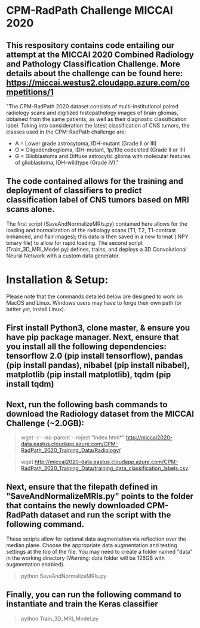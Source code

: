 # CPM-RadPath Challenge MICCAI 2020 
## This respository contains code entailing our attempt at the MICCAI 2020 Combined Radiology and Pathology Classification Challenge. More details about the challenge can be found here: https://miccai.westus2.cloudapp.azure.com/competitions/1

"The CPM-RadPath 2020 dataset consists of multi-institutional paired radiology scans and digitized histopathology
images of brain gliomas, obtained from the same patients, as well as their diagnostic classification label. Taking
into consideration the latest classification of CNS tumors, the classes used in the CPM-RadPath challenge are:
- A = Lower grade astrocytoma, IDH-mutant (Grade II or III)
- O = Oligodendroglioma, IDH-mutant, 1p/19q codeleted (Grade II or III)
- G = Glioblastoma and Diffuse astrocytic glioma with molecular features of glioblastoma, IDH-wildtype (Grade IV)."

## The code contained allows for the training and deployment of classifiers to predict classification label of CNS tumors based on MRI scans alone. 

The first script (SaveAndNormalizeMRIs.py) contained here allows for the loading and normalization of the radiology scans (T1, T2, T1-contrast enhanced, and flair images); this data is then saved in a new format (.NPY binary file) to allow for rapid loading. The second script (Train_3D_MRI_Model.py) defines, trains, and deploys a 3D Convolutional Neural Network with a custom data generator. 

# Installation & Setup: 
Please note that the commands detailed below are designed to work on MacOS and Linux. Windows users may have to forge their own path (or better yet, install Linux).
## First install Python3, clone master, & ensure you have pip package manager. Next, ensure that you install all the following dependencies: tensorflow 2.0 (pip install tensorflow), pandas (pip install pandas), nibabel (pip install nibabel), matplotlib (pip install matplotlib), tqdm (pip install tqdm)

## Next, run the following bash commands to download the Radiology dataset from the MICCAI Challenge (~2.0GB):

>wget -r --no-parent --reject "index.html*" http://miccai2020-data.eastus.cloudapp.azure.com/CPM-RadPath_2020_Training_Data/Radiology/

>wget http://miccai2020-data.eastus.cloudapp.azure.com/CPM-RadPath_2020_Training_Data/training_data_classification_labels.csv

## Next, ensure that the filepath defined in "SaveAndNormalizeMRIs.py" points to the folder that contains the newly downloaded CPM-RadPath dataset and run the script with the following command. 
These scripts allow for optional data augmentation via reflection over the median plane. Choose the appropriate data augmentation and testing settings at the top of the file.  You may need to create a folder named "data" in the working directory (Warning: data folder will be 126GB with augmentation enabled).

>python SaveAndNormalizeMRIs.py

## Finally, you can run the following command to instantiate and train the Keras classifier

>python Train_3D_MRI_Model.py
